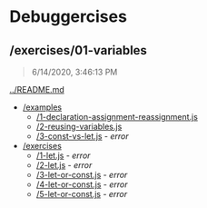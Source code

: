 # Debuggercises 

## /exercises/01-variables 

> 6/14/2020, 3:46:13 PM 

[../README.md](../README.md)

- [/examples](./examples/README.md)
  - [/1-declaration-assignment-reassignment.js](./examples/README.md#1-declaration-assignment-reassignmentjs)  
  - [/2-reusing-variables.js](./examples/README.md#2-reusing-variablesjs)  
  - [/3-const-vs-let.js](./examples/README.md#3-const-vs-letjs) - _error_ 
- [/exercises](./exercises/README.md)
  - [/1-let.js](./exercises/README.md#1-letjs) - _error_ 
  - [/2-let.js](./exercises/README.md#2-letjs) - _error_ 
  - [/3-let-or-const.js](./exercises/README.md#3-let-or-constjs) - _error_ 
  - [/4-let-or-const.js](./exercises/README.md#4-let-or-constjs) - _error_ 
  - [/5-let-or-const.js](./exercises/README.md#5-let-or-constjs) - _error_ 

